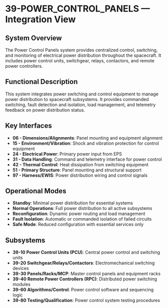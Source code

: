 # 39-POWER_CONTROL_PANELS — Integration View

## System Overview

The Power Control Panels system provides centralized control, switching, and monitoring of electrical power distribution throughout the spacecraft. It includes power control units, switchgear, relays, contactors, and remote power controllers.

## Functional Description

This system integrates power switching and control equipment to manage power distribution to spacecraft subsystems. It provides commanded switching, fault detection and isolation, load management, and telemetry feedback on power distribution status.

## Key Interfaces

- **06 - Dimensions/Alignments**: Panel mounting and equipment alignment
- **15 - Environment/Vibration**: Shock and vibration protection for control equipment
- **24 - Electrical Power**: Primary power input from EPS
- **31 - Data Handling**: Command and telemetry interface for power control
- **42 - Thermal Control**: Heat dissipation from switching equipment
- **51 - Primary Structure**: Panel mounting and structural support
- **97 - Harness/EWIS**: Power distribution wiring and control signals

## Operational Modes

- **Standby**: Minimal power distribution for essential systems
- **Normal Operations**: Full power distribution to all active subsystems
- **Reconfiguration**: Dynamic power routing and load management
- **Fault Isolation**: Automatic or commanded isolation of failed circuits
- **Safe Mode**: Reduced configuration with essential services only

## Subsystems

- **39-10 Power Control Units (PCU)**: Central power control and switching units
- **39-20 Switchgear/Relays/Contactors**: Electromechanical switching devices
- **39-30 Panels/Racks/MCP**: Master control panels and equipment racks
- **39-40 Remote Power Controllers (RPC)**: Distributed power switching modules
- **39-60 Algorithms/Control**: Power control software and sequencing logic
- **39-80 Testing/Qualification**: Power control system testing procedures
